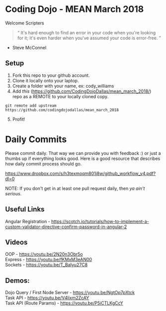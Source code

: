 # Coding Dojo - MEAN March 2018

Welcome Scripters

> “ It's hard enough to find an error in your code when you're looking for it; it's even harder when you've assumed your code is error-free. ”
- Steve McConnel

## Setup
 1. Fork this repo to your github account.
 2. Clone it locally onto your laptop.
 3. Create a folder with your name, ex: cody_williams
 4. Add *this* (https://github.com/CodingDojoDallas/mean_march_2018/) repo as a REMOTE to your locally cloned copy.
```
git remote add upstream https://github.com/codingdojodallas/mean_march_2018
```
 5. Profit!
# Daily Commits

Please commit daily. That way we can provide you with feedback :) or just a thumbs up if everything looks good. Here is a good resource that describes how daily commit process should go.

https://www.dropbox.com/s/h3texmoqm801j8w/github_workflow_v4.pdf?dl=0

NOTE: If you don't get in at least one pull request daily, then *_ya ain't serious_*.

## Useful Links
Angular Registration - https://scotch.io/tutorials/how-to-implement-a-custom-validator-directive-confirm-password-in-angular-2 <br>

## Videos
OOP - https://youtu.be/2N20n3Obr5o <br>
Express - https://youtu.be/fKMxM3eAN00 <br>
Sockets - https://youtu.be/T_BaIyu27C8 <br>

## Demos:
Dojo Query / First Node Server - https://youtu.be/NgtOp7pXtck <br>
Task API - https://youtu.be/V4lixm2ZcAY <br>
Task API (Route Params) - https://youtu.be/P5iCTLKgCcY <br>
